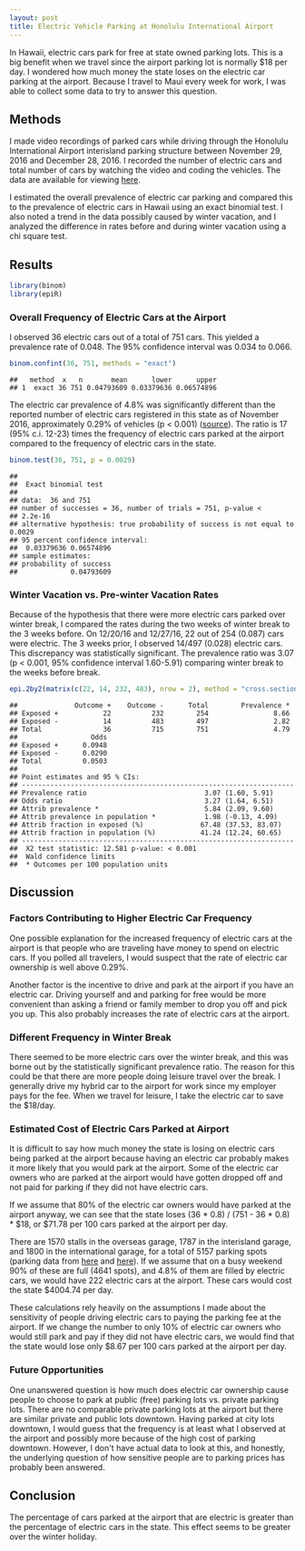 ```yaml
---
layout: post
title: Electric Vehicle Parking at Honolulu International Airport
---
```


In Hawaii, electric cars park for free at state owned parking lots. This is a big benefit when we travel since the airport parking lot is normally $18 per day. I wondered how much money the state loses on the electric car parking at the airport. Because I travel to Maui every week for work, I was able to collect some data to try to answer this question.

## Methods
I made video recordings of parked cars while driving through the Honolulu International Airport interisland parking structure between November 29, 2016 and December 28, 2016. I recorded the number of electric cars and total number of cars by watching the video and coding the vehicles. The data are available for viewing [here](https://docs.google.com/spreadsheets/d/1_k6RM5mQr2QJw2fuoNn_V8xkckfq59Nqh-xfWuOHA-Y/edit?usp=sharing).

I estimated the overall prevalence of electric car parking and compared this to the prevalence of electric cars in Hawaii using an exact binomial test. I also noted a trend in the data possibly caused by winter vacation, and I analyzed the difference in rates before and during winter vacation using a chi square test.

## Results

```r
library(binom)
library(epiR)
```

### Overall Frequency of Electric Cars at the Airport
I observed 36 electric cars out of a total of 751 cars. This yielded a prevalence rate of 0.048. The 95% confidence interval was 0.034 to 0.066.


```r
binom.confint(36, 751, methods = "exact")
```

```
##   method  x   n       mean      lower      upper
## 1  exact 36 751 0.04793609 0.03379636 0.06574896
```

The electric car prevalence of 4.8% was significantly different than the reported number of electric cars registered in this state as of November 2016, approximately 0.29% of vehicles (p < 0.001) ([source](https://energy.hawaii.gov/wp-content/uploads/2011/08/FF_Nov2016.pdf)).  The ratio is 17 (95% c.i. 12-23) times the frequency of electric cars parked at the airport compared to the frequency of electric cars in the state.

```r
binom.test(36, 751, p = 0.0029)
```

```
## 
## 	Exact binomial test
## 
## data:  36 and 751
## number of successes = 36, number of trials = 751, p-value <
## 2.2e-16
## alternative hypothesis: true probability of success is not equal to 0.0029
## 95 percent confidence interval:
##  0.03379636 0.06574896
## sample estimates:
## probability of success 
##             0.04793609
```

### Winter Vacation vs. Pre-winter Vacation Rates

Because of the hypothesis that there were more electric cars parked over winter break, I compared the rates during the two weeks of winter break to the 3 weeks before. On 12/20/16 and 12/27/16, 22 out of 254 (0.087) cars were electric. The 3 weeks prior, I observed 14/497 (0.028) electric cars. This discrepancy was statistically significant. The prevalence ratio was 3.07 (p < 0.001, 95% confidence interval 1.60-5.91) comparing winter break to the weeks before break.


```r
epi.2by2(matrix(c(22, 14, 232, 483), nrow = 2), method = "cross.sectional")
```

```
##              Outcome +    Outcome -      Total        Prevalence *
## Exposed +           22          232        254                8.66
## Exposed -           14          483        497                2.82
## Total               36          715        751                4.79
##                  Odds
## Exposed +      0.0948
## Exposed -      0.0290
## Total          0.0503
## 
## Point estimates and 95 % CIs:
## -------------------------------------------------------------------
## Prevalence ratio                             3.07 (1.60, 5.91)
## Odds ratio                                   3.27 (1.64, 6.51)
## Attrib prevalence *                          5.84 (2.09, 9.60)
## Attrib prevalence in population *            1.98 (-0.13, 4.09)
## Attrib fraction in exposed (%)              67.48 (37.53, 83.07)
## Attrib fraction in population (%)           41.24 (12.24, 60.65)
## -------------------------------------------------------------------
##  X2 test statistic: 12.581 p-value: < 0.001
##  Wald confidence limits
##  * Outcomes per 100 population units
```


## Discussion

### Factors Contributing to Higher Electric Car Frequency
One possible explanation for the increased frequency of electric cars at the airport is that people who are traveling have money to spend on electric cars. If you polled all travelers, I would suspect that the rate of electric car ownership is well above 0.29%. 

Another factor is the incentive to drive and park at the airport if you have an electric car. Driving yourself and and parking for free would be more convenient than asking a friend or family member to drop you off and pick you up. This also probably increases the rate of electric cars at the airport.

### Different Frequency in Winter Break
There seemed to be more electric cars over the winter break, and this was borne out by the statistically significant prevalence ratio. The reason for this could be that there are more people doing leisure travel over the break. I generally drive my hybrid car to the airport for work since my employer pays for the fee. When we travel for leisure, I take the electric car to save the $18/day. 

### Estimated Cost of Electric Cars Parked at Airport

It is difficult to say how much money the state is losing on electric cars being parked at the airport because having an electric car probably makes it more likely that you would park at the airport. Some of the electric car owners who are parked at the airport would have gotten dropped off and not paid for parking if they did not have electric cars.

If we assume that 80% of the electric car owners would have parked at the airport anyway, we can see that the state loses (36 * 0.8) / (751 - 36 * 0.8) * $18, or $71.78 per 100 cars parked at the airport per day. 

There are 1570 stalls in the overseas garage, 1787 in the interisland garage, and 1800 in the international garage, for a total of 5157 parking spots (parking data from [here](http://hawaii.gov/hnl/airport-parking/lot-d-main-terminal) and [here](http://hawaii.gov/hnl/airport-parking/lot-m-interisland-terminal)). If we assume that on a busy weekend 90% of these are full (4641 spots), and 4.8% of them are filled by electric cars, we would have 222 electric cars at the airport. These cars would cost the state $4004.74 per day.

These calculations rely heavily on the assumptions I made about the sensitivity of people driving electric cars to paying the parking fee at the airport. If we change the number to only 10% of electric car owners who would still park and pay if they did not have electric cars, we would find that the state would lose only $8.67 per 100 cars parked at the airport per day.

### Future Opportunities
One unanswered question is how much does electric car ownership cause people to choose to park at public (free) parking lots vs. private parking lots. There are no comparable private parking lots at the airport but there are similar private and public lots downtown. Having parked at city lots downtown, I would guess that the frequency is at least what I observed at the airport and possibly more because of the high cost of parking downtown. However, I don't have actual data to look at this, and honestly, the underlying question of how sensitive people are to parking prices has probably been answered.

## Conclusion
The percentage of cars parked at the airport that are electric is greater than the  percentage of electric cars in the state. This effect seems to be greater over the winter holiday. 
